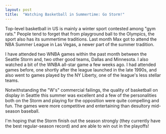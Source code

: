 ```yaml
---
layout: post
title:  "Watching Basketball in Summertime: Go Storm!"
---
```

Top-level basketball in US is mainly a winter sport contested among "gym rats." People tend to forget that from playground ball to the Olympics, the sport also has its summertime traditions. Last month Max got to attend the NBA Summer League in Las Vegas, a newer part of the summer tradition.

I have attended two WNBA games within the past month between the Seattle Storm and, two other good teams, Dallas and Minnesota. I  also watched a bit of the WNBA all-star game a few weeks ago.  I had attended games before, one shortly after the league launched in the late 1990s, and also went to games played by the NY Liberty, one of the league's less stellar teams.

Notwithstanding the "W's" commercial failings, the quality of basketball on display in Seattle this summer was excellent and a few of the personalities both on the Storm and playing for the opposition were quite compelling and fun. The games were more competitive and entertaining than desultory mid-season baseball.

I'm hoping that the Storm finish out the season strongly (they currently have the best regular-season record) and are able to win out in the playoffs!
